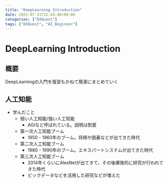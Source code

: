```yaml
---
title: "DeepLearning Introduction"
date: 2023-07-31T22:43:40+09:00
categories: ["DXQuest"]
tags: ["DXQuest", "AI_Beginner"]
---
```

# DeepLearning Introduction

## 概要

DeepLearningの入門を復習もかねて簡潔にまとめていく

## 人工知能

- 学んだこと
  - 弱い人工知能/強い人工知能
    - AGIなど呼ばれている。説明は割愛
  - 第一次人工知能ブーム
    - 1950 - 1960年のブーム。将棋や囲碁などが出てきた時代
  - 第二次人工知能ブーム
    - 1980 - 1990年のブーム。エキスパートシステムが出てきた時代
  - 第三次人工知能ブーム
    - 2014年くらいにAlexNetが出てきて、その後爆発的に研究が行われてきた時代
    - ビックデータなどを活用した研究などが増えた